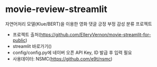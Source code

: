 # movie-review-streamlit
자연어처리 모델(Klue/BERT)을 이용한 영화 댓글 긍정 부정 감성 분류 프로젝트
* 프로젝트 출처(https://github.com/ElleryVernon/movie-streamlit-for-public)
* streamlit 바로가기()
* config/config.py에 네이버 오픈 API Key, ID 발급 후 입력 필요
* 사용데이터: NSMC(https://github.com/e9t/nsmc)
